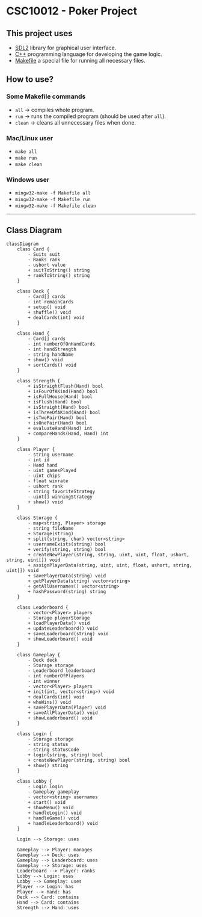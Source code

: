 # CSC10012 - Poker Project

## This project uses

- [SDL2](https://www.libsdl.org/) library for graphical user interface.
- [C++](https://cplusplus.com/) programming language for developing the game logic.
- [Makefile](https://medium.com/@ayogun/what-is-makefile-and-make-how-do-we-use-it-3828f2ee8cb) a special file for running all necessary files.

## How to use?

### Some Makefile commands

- `all` &#8594; compiles whole program.
- `run` &#8594; runs the compiled program (should be used after `all`).
- `clean` &#8594; cleans all unnecessary files when done.

<!-- &#8594; is -> -->

### Mac/Linux user

- `make all`
- `make run`
- `make clean`

### Windows user

- `mingw32-make -f Makefile all`
- `mingw32-make -f Makefile run`
- `mingw32-make -f Makefile clean`

---

## Class Diagram

```mermaid
classDiagram
    class Card {
        - Suits suit
        - Ranks rank
        - ushort value
        + suitToString() string
        + rankToString() string
    }

    class Deck {
        - Card[] cards
        - int remainCards
        + setup() void
        + shuffle() void
        + dealCards(int) void
    }

    class Hand {
        - Card[] cards
        - int numberOfOnHandCards
        - int handStrength
        - string handName
        + show() void
        + sortCards() void
    }

    class Strength {
        + isStraightFlush(Hand) bool
        + isFourOfAKind(Hand) bool
        + isFullHouse(Hand) bool
        + isFlush(Hand) bool
        + isStraight(Hand) bool
        + isThreeOfAKind(Hand) bool
        + isTwoPair(Hand) bool
        + isOnePair(Hand) bool
        + evaluateHand(Hand) int
        + compareHands(Hand, Hand) int
    }

    class Player {
        - string username
        - int id
        - Hand hand
        - uint gamesPlayed
        - uint chips
        - float winrate
        - ushort rank
        - string favoriteStrategy
        - uint[] winningStrategy
        + show() void
    }

    class Storage {
        - map<string, Player> storage
        - string fileName
        + Storage(string)
        + split(string, char) vector<string>
        + usernameExists(string) bool
        + verify(string, string) bool
        + createNewPlayer(string, string, uint, uint, float, ushort, string, uint[]) void
        + assignPlayerData(string, uint, uint, float, ushort, string, uint[]) void
        + savePlayerData(string) void
        + getPlayerData(string) vector<string>
        + getAllUsernames() vector<string>
        + hashPassword(string) string
    }

    class Leaderboard {
        - vector<Player> players
        - Storage playerStorage
        + loadPlayerData() void
        + updateLeaderboard() void
        + saveLeaderboard(string) void
        + showLeaderboard() void
    }

    class Gameplay {
        - Deck deck
        - Storage storage
        - Leaderboard leaderboard
        - int numberOfPlayers
        - int winner
        - vector<Player> players
        + init(int, vector<string>) void
        + dealCards(int) void
        + whoWins() void
        + savePlayerData(Player) void
        + saveAllPlayerData() void
        + showLeaderboard() void
    }

    class Login {
        - Storage storage
        - string status
        - string statusCode
        + login(string, string) bool
        + createNewPlayer(string, string) bool
        + show() string
    }

    class Lobby {
        - Login login
        - Gameplay gameplay
        - vector<string> usernames
        + start() void
        + showMenu() void
        + handleLogin() void
        + handleGame() void
        + handleLeaderboard() void
    }

    Login --> Storage: uses

    Gameplay --> Player: manages
    Gameplay --> Deck: uses
    Gameplay --> Leaderboard: uses
    Gameplay --> Storage: uses
    Leaderboard --> Player: ranks
    Lobby --> Login: uses
    Lobby --> Gameplay: uses
    Player --> Login: has
    Player --> Hand: has
    Deck --> Card: contains
    Hand --> Card: contains
    Strength --> Hand: uses
```